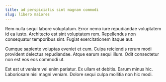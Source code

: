 ```yaml
---
title: ad perspiciatis sint magnam commodi
slug: libero maiores
---
```


Rem nulla sequi labore voluptatum. Error nemo iure repudiandae voluptatem id ea iusto. Architecto est sint voluptatem rem. Repellendus non consequatur temporibus sint. Fugiat exercitationem itaque aut.

Cumque sapiente voluptas eveniet et cum. Culpa reiciendis rerum modi provident delectus repudiandae. Atque earum sequi illum. Odit consectetur non est eos eos commodi ut.

Est est ut veniam vel enim pariatur. Ex ullam et debitis. Earum minus hic. Laboriosam nisi magni veniam. Dolore sequi culpa mollitia non hic modi.
